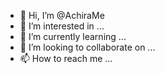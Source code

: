 - 👋 Hi, I’m @AchiraMe
- 👀 I’m interested in ...
- 🌱 I’m currently learning ...
- 💞️ I’m looking to collaborate on ...
- 📫 How to reach me ...

<!---
AchiraMe/AchiraMe is a ✨ special ✨ repository because its `README.md` (this file) appears on your GitHub profile.
You can click the Preview link to take a look at your changes.
--->
